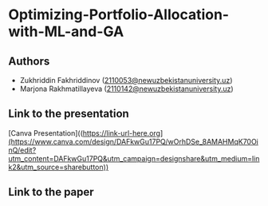 # Optimizing-Portfolio-Allocation-with-ML-and-GA

## Authors
- Zukhriddin Fakhriddinov (2110053@newuzbekistanuniversity.uz)
- Marjona Rakhmatillayeva (2110142@newuzbekistanuniversity.uz)

## Link to the presentation
[Canva Presentation]((https://link-url-here.org](https://www.canva.com/design/DAFkwGu17PQ/wOrhDSe_8AMAHMqK70OinQ/edit?utm_content=DAFkwGu17PQ&utm_campaign=designshare&utm_medium=link2&utm_source=sharebutton))
## Link to the paper
